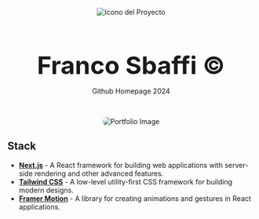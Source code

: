 <div align="center">
  
![Icono del Proyecto](https://github.com/FrancoSbaffi/Portfolio/assets/99909205/30fc803e-aabb-4af6-84e1-33fcf6e60ad8)

</div>

<h3 align="center" style="margin-bottom: 0; font-size: 50px;">
  Franco Sbaffi &copy;
</h3>

<p align="center">
  Github Homepage 2024
</p>
<br>
<div align="center">
  
<img src="https://github.com/FrancoSbaffi/GithubHomepage/assets/99909205/37b2e5c5-3262-4e38-92f6-279360215695"
 alt="Portfolio Image" style="border-radius: 10px;">
  
</div>

## Stack

- [**Next.js**](https://nextjs.org/) - A React framework for building web applications with server-side rendering and other advanced features.
- [**Tailwind CSS**](https://tailwindcss.com/) - A low-level utility-first CSS framework for building modern designs.
- [**Framer Motion**](https://www.framer.com/motion/) - A library for creating animations and gestures in React applications.

